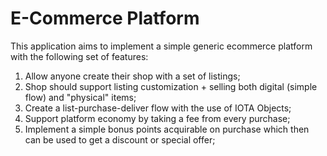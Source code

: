 # E-Commerce Platform

This application aims to implement a simple generic ecommerce platform with the following set of features:

1. Allow anyone create their shop with a set of listings;
2. Shop should support listing customization + selling both digital (simple flow) and "physical" items;
3. Create a list-purchase-deliver flow with the use of IOTA Objects;
4. Support platform economy by taking a fee from every purchase;
5. Implement a simple bonus points acquirable on purchase which then can be used to get a discount or special offer;
